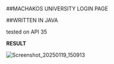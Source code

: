 ##MACHAKOS UNIVERSITY LOGIN PAGE


##WRITTEN IN JAVA

tested on API 35

**RESULT**

![Screenshot_20250119_150913](https://github.com/user-attachments/assets/622145da-2efb-466e-bf81-c37a602325b2)
